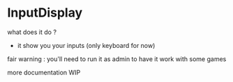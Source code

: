 # InputDisplay

what does it do ?
- it show you your inputs (only keyboard for now)

fair warning : you'll need to run it as admin to have it work with some games

more documentation WIP

